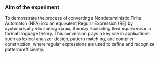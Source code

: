 ### Aim of the experiment
To demonstrate the process of converting a Nondeterministic Finite Automaton (NFA) into an equivalent Regular Expression (RE) by systematically eliminating states, thereby illustrating their equivalence in formal language theory. This conversion plays a key role in applications such as lexical analyzer design, pattern matching, and compiler construction, where regular expressions are used to define and recognize patterns efficiently.


